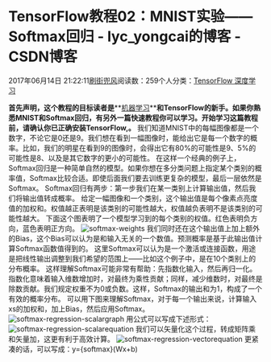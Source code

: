 
# TensorFlow教程02：MNIST实验——Softmax回归 - lyc_yongcai的博客 - CSDN博客


2017年06月14日 21:22:11[刷街兜风](https://me.csdn.net/lyc_yongcai)阅读数：259个人分类：[TensorFlow																](https://blog.csdn.net/lyc_yongcai/article/category/6970987)[深度学习																](https://blog.csdn.net/lyc_yongcai/article/category/6970795)[
							](https://blog.csdn.net/lyc_yongcai/article/category/6970987)


**首先声明，这个教程的目标读者是****[机器学习](http://lib.csdn.net/base/machinelearning)****和TensorFlow的新手。如果你熟悉MNIST和Softmax回归，有另外一篇快速教程你可以学习。开始学习这篇教程前，请确认你已正确安装TensorFlow,。**
我们知道MNIST中的每幅图像都是一个数字，不论它是0还是9。我们想在看到一幅图像时，能给出它是每一个数字的概率。比如，我们的明星在看到9的图像时，会得出它有80%的可能性是9、5%的可能性是8、以及是其它数字的更小的可能性。
在这样一个经典的例子上，Softmax回归是一种简单自然的模型。如果你想在多分类问题上指定某个类别的概率值，Softmax比较合适。即使后面我们要去训练更复杂的模型，最后一层依然是Softmax。
Softmax回归有两步：第一步我们在某一类别上计算输出值，然后我们将输出值转成概率。
给定一幅图像和一个类别，这个输出值是每个像素点亮度值的加权和。权值越正表明是该类别的可能性越大，权值越负表明不是该类别的可能性越大。
下面这个图表明了一个模型学习到的每个类别的权值。红色表明负方向，蓝色表明正方向。
![softmax-weights](https://img-blog.csdn.net/20160503133437703?watermark/2/text/aHR0cDovL2Jsb2cuY3Nkbi5uZXQv/font/5a6L5L2T/fontsize/400/fill/I0JBQkFCMA==/dissolve/70/gravity/Center)
我们同时还在这个输出值上加上额外的Bias，这个Bias可以认为是和输入无关的一个数值。预测概率是基于此输出值计算Softmax函数值得到的。
这里Softmax可以认为是一个激活或连接函数，用途是把线性输出调整到我们希望的范围上——比如这个例子中，是在10个类别上的分布概率。
这样理解Softmax可能非常有帮助：先指数化输入，然后再归一化。指数化意味着输入维数增加时，对最终为乘性贡献；同样，减少维数时，对最终是除数贡献。我们规定权重不为0或负数。这样，Softmax的输出和为1，构成了一个有效的概率分布。
可以用下图来理解Softmax，对于每一个输出来说，计算输入xs的加权和，加上Bias，然后应用Softmax。
![softmax-regression-scalargraph](https://img-blog.csdn.net/20160503133541734?watermark/2/text/aHR0cDovL2Jsb2cuY3Nkbi5uZXQv/font/5a6L5L2T/fontsize/400/fill/I0JBQkFCMA==/dissolve/70/gravity/Center)
用公式可以写成下述形式：
![softmax-regression-scalarequation](https://img-blog.csdn.net/20160503133624472?watermark/2/text/aHR0cDovL2Jsb2cuY3Nkbi5uZXQv/font/5a6L5L2T/fontsize/400/fill/I0JBQkFCMA==/dissolve/70/gravity/Center)
我们可以矢量化这个过程，转成矩阵乘和矢量加，这更有利于高效计算。
![softmax-regression-vectorequation](https://img-blog.csdn.net/20160503133657782?watermark/2/text/aHR0cDovL2Jsb2cuY3Nkbi5uZXQv/font/5a6L5L2T/fontsize/400/fill/I0JBQkFCMA==/dissolve/70/gravity/Center)
更紧凑的话，可以写成：y={softmax}(Wx+b)


